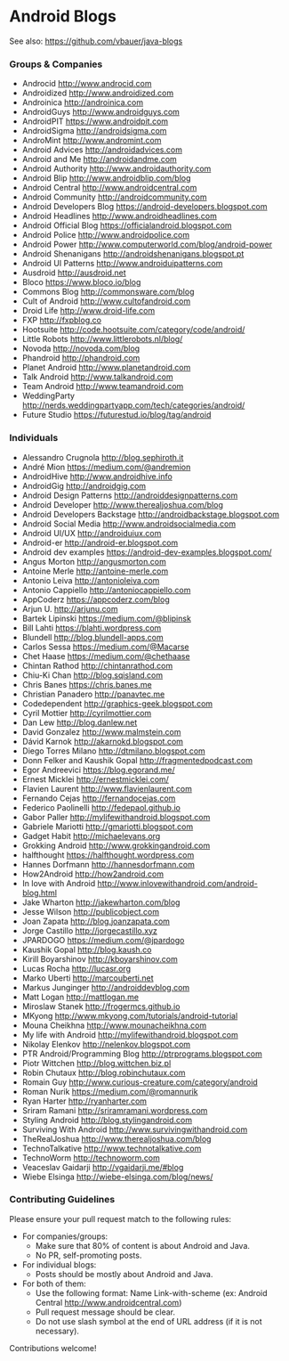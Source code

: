 # Android Blogs

See also: https://github.com/vbauer/java-blogs


### Groups & Companies

* Androcid http://www.androcid.com
* Androidized http://www.androidized.com
* Androinica http://androinica.com
* AndroidGuys http://www.androidguys.com
* AndroidPIT https://www.androidpit.com
* AndroidSigma http://androidsigma.com
* AndroMint http://www.andromint.com
* Android Advices http://androidadvices.com
* Android and Me http://androidandme.com
* Android Authority http://www.androidauthority.com
* Android Blip http://www.androidblip.com/blog
* Android Central http://www.androidcentral.com
* Android Community http://androidcommunity.com
* Android Developers Blog https://android-developers.blogspot.com
* Android Headlines http://www.androidheadlines.com
* Android Official Blog https://officialandroid.blogspot.com
* Android Police http://www.androidpolice.com
* Android Power http://www.computerworld.com/blog/android-power
* Android Shenanigans http://androidshenanigans.blogspot.pt
* Android UI Patterns http://www.androiduipatterns.com
* Ausdroid http://ausdroid.net
* Bloco https://www.bloco.io/blog
* Commons Blog http://commonsware.com/blog
* Cult of Android http://www.cultofandroid.com
* Droid Life http://www.droid-life.com
* FXP http://fxpblog.co
* Hootsuite http://code.hootsuite.com/category/code/android/
* Little Robots http://www.littlerobots.nl/blog/
* Novoda http://novoda.com/blog
* Phandroid http://phandroid.com
* Planet Android http://www.planetandroid.com
* Talk Android http://www.talkandroid.com
* Team Android http://www.teamandroid.com
* WeddingParty http://nerds.weddingpartyapp.com/tech/categories/android/
* Future Studio https://futurestud.io/blog/tag/android


### Individuals

* Alessandro Crugnola http://blog.sephiroth.it
* André Mion https://medium.com/@andremion
* AndroidHive http://www.androidhive.info
* AndroidGig http://androidgig.com
* Android Design Patterns http://androiddesignpatterns.com
* Android Developer http://www.therealjoshua.com/blog
* Android Developers Backstage http://androidbackstage.blogspot.com
* Android Social Media http://www.androidsocialmedia.com
* Android UI/UX http://androiduiux.com
* Android-er http://android-er.blogspot.com
* Android dev examples https://android-dev-examples.blogspot.com/
* Angus Morton http://angusmorton.com
* Antoine Merle http://antoine-merle.com
* Antonio Leiva http://antonioleiva.com
* Antonio Cappiello http://antoniocappiello.com
* AppCoderz https://appcoderz.com/blog
* Arjun U. http://arjunu.com
* Bartek Lipinski https://medium.com/@blipinsk
* Bill Lahti https://blahti.wordpress.com
* Blundell http://blog.blundell-apps.com
* Carlos Sessa https://medium.com/@Macarse
* Chet Haase https://medium.com/@chethaase
* Chintan Rathod http://chintanrathod.com
* Chiu-Ki Chan http://blog.sqisland.com
* Chris Banes  https://chris.banes.me
* Christian Panadero http://panavtec.me
* Codedependent http://graphics-geek.blogspot.com
* Cyril Mottier http://cyrilmottier.com
* Dan Lew http://blog.danlew.net
* David Gonzalez http://www.malmstein.com
* Dávid Karnok http://akarnokd.blogspot.com
* Diego Torres Milano http://dtmilano.blogspot.com
* Donn Felker and Kaushik Gopal http://fragmentedpodcast.com
* Egor Andreevici https://blog.egorand.me/
* Ernest Micklei http://ernestmicklei.com/
* Flavien Laurent http://www.flavienlaurent.com
* Fernando Cejas http://fernandocejas.com
* Federico Paolinelli http://fedepaol.github.io
* Gabor Paller http://mylifewithandroid.blogspot.com
* Gabriele Mariotti http://gmariotti.blogspot.com
* Gadget Habit http://michaelevans.org
* Grokking Android http://www.grokkingandroid.com
* halfthought https://halfthought.wordpress.com
* Hannes Dorfmann http://hannesdorfmann.com
* How2Android http://how2android.com
* In love with Android http://www.inlovewithandroid.com/android-blog.html
* Jake Wharton http://jakewharton.com/blog
* Jesse Wilson http://publicobject.com
* Joan Zapata http://blog.joanzapata.com
* Jorge Castillo http://jorgecastillo.xyz
* JPARDOGO https://medium.com/@jpardogo
* Kaushik Gopal http://blog.kaush.co
* Kirill Boyarshinov http://kboyarshinov.com
* Lucas Rocha http://lucasr.org
* Marko Uberti http://marcouberti.net
* Markus Junginger http://androiddevblog.com
* Matt Logan http://mattlogan.me
* Miroslaw Stanek http://frogermcs.github.io
* MKyong http://www.mkyong.com/tutorials/android-tutorial
* Mouna Cheikhna http://www.mounacheikhna.com
* My life with Android http://mylifewithandroid.blogspot.com
* Nikolay Elenkov http://nelenkov.blogspot.com
* PTR Android/Programming Blog http://ptrprograms.blogspot.com
* Piotr Wittchen http://blog.wittchen.biz.pl
* Robin Chutaux http://blog.robinchutaux.com
* Romain Guy http://www.curious-creature.com/category/android
* Roman Nurik https://medium.com/@romannurik
* Ryan Harter http://ryanharter.com
* Sriram Ramani http://sriramramani.wordpress.com
* Styling Android http://blog.stylingandroid.com
* Surviving With Android http://www.survivingwithandroid.com
* TheRealJoshua http://www.therealjoshua.com/blog
* TechnoTalkative http://www.technotalkative.com
* TechnoWorm http://technoworm.com
* Veaceslav Gaidarji http://vgaidarji.me/#blog
* Wiebe Elsinga http://wiebe-elsinga.com/blog/news/


### Contributing Guidelines

Please ensure your pull request match to the following rules:

* For companies/groups:
    * Make sure that 80% of content is about Android and Java.
    * No PR, self-promoting posts.
* For individual blogs:
    * Posts should be mostly about Android and Java.
* For both of them:
    * Use the following format: Name Link-with-scheme
      (ex: Android Central http://www.androidcentral.com)
    * Pull request message should be clear.
    * Do not use slash symbol at the end of URL address (if it is not necessary).

Contributions welcome!
